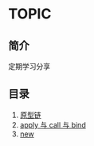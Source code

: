 
# TOPIC

## 简介
定期学习分享

## 目录

1. [原型链](/article/js-basics/prototype-chain.md)
2. [apply 与 call 与 bind](/article/js-basics/apply-call-bind.md)
3. [new](/article/js-basics/new-describe.md)
